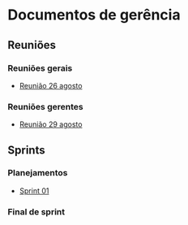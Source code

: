 # Documentos de gerência

## Reuniões
### Reuniões gerais
- [Reunião 26 agosto](./26_ago_reuniao_geral.md)

### Reuniões gerentes
- [Reunião 29 agosto](./29_ago_gerencia.md)

## Sprints
### Planejamentos
- [Sprint 01](./sprints/sprint_01.md)

### Final de sprint
